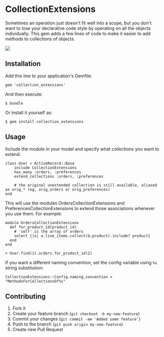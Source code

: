# CollectionExtensions

Sometimes an operation just doesn't fit well into a scope, but you don't want to lose your declarative code style
by operating on all the objects individually. This gem adds a few lines of code to make it easier to add methods to collections of objects.

<img src="https://secure.travis-ci.org/arches/collection_extensions.png" />

## Installation

Add this line to your application's Gemfile:

    gem 'collection_extensions'

And then execute:

    $ bundle

Or install it yourself as:

    $ gem install collection_extensions

## Usage

Include the module in your model and specify what collections you want to extend:

    class User < ActiveRecord::Base
        include CollectionExtensions
        has_many :orders, :preferences
        extend_collections :orders, :preferences
        
        # the original unextended collection is still available, aliased as orig_* (eg, orig_orders or orig_preferences)
    end

This will use the modules OrdersCollectionExtensions and PreferencesCollectionExtensions to extend those associations
whenever you use them. For example:

    module OrdersCollectionExtensions
      def for_product_id(product_id)
        # 'self' is the array of orders
        select {|o| o.line_items.collect(&:product).include? product}
      end
    end
    
    > User.find(1).orders.for_product_id(2)

If you want a different naming convention, set the config variable using `%s` string substitution:

    CollectionExtensions::Config.naming_convention = "MethodsForCollectionsOf%s"


## Contributing

1. Fork it
2. Create your feature branch (`git checkout -b my-new-feature`)
3. Commit your changes (`git commit -am 'Added some feature'`)
4. Push to the branch (`git push origin my-new-feature`)
5. Create new Pull Request
